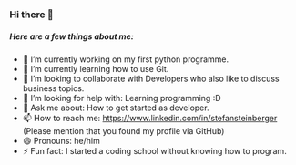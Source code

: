 ### Hi there 👋

##### Here are a few things about me:
- 🔭 I’m currently working on my first python programme.
- 🌱 I’m currently learning how to use Git.
- 👯 I’m looking to collaborate with Developers who also like to discuss business topics.
- 🤔 I’m looking for help with: Learning programming :D
- 💬 Ask me about: How to get started as developer.
- 📫 How to reach me: https://www.linkedin.com/in/stefansteinberger (Please mention that you found my profile via GitHub)
- 😄 Pronouns: he/him
- ⚡ Fun fact: I started a coding school without knowing how to program.


<!--
**h1054454/h1054454** is a ✨ _special_ ✨ repository because its `README.md` (this file) appears on your GitHub profile.


-->
